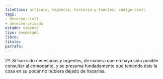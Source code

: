 ```yaml
---
fileClass: articulo, vigencia, historia-y-fuentes, codigo-civil
tags:
- derecho-civil
- derecho-privado
estado: vigente
tipo: enumerado
libro:
titulo:
parrafo:
---
```

2ª. Si han sido necesarias y urgentes, de manera que no haya sido posible consultar al comodante, y se presuma fundadamente que teniendo éste la cosa en su poder no hubiera dejado de hacerlas.